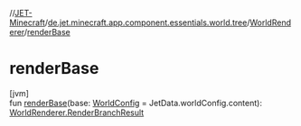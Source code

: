 //[JET-Minecraft](../../../index.md)/[de.jet.minecraft.app.component.essentials.world.tree](../index.md)/[WorldRenderer](index.md)/[renderBase](render-base.md)

# renderBase

[jvm]\
fun [renderBase](render-base.md)(base: [WorldConfig](../../de.jet.minecraft.app.component.essentials.world/-world-config/index.md) = JetData.worldConfig.content): [WorldRenderer.RenderBranchResult](-render-branch-result/index.md)
